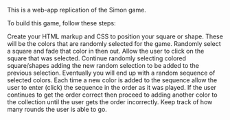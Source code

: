 This is a web-app replication of the Simon game.





To build this game, follow these steps:

Create your HTML markup and CSS to position your square or shape. These will be the colors that are randomly selected for the game.
Randomly select a square and fade that color in then out.
Allow the user to click on the square that was selected.
Continue randomly selecting colored square/shapes adding the new random selection to be added to the previous selection. Eventually you will end up with a random sequence of selected colors.
Each time a new color is added to the sequence allow the user to enter (click) the sequence in the order as it was played.
If the user continues to get the order correct then proceed to adding another color to the collection until the user gets the order incorrectly.
Keep track of how many rounds the user is able to go.